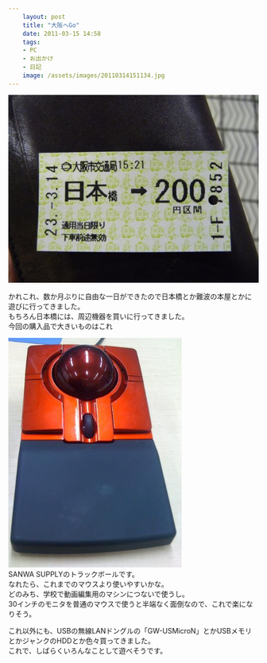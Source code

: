 ```yaml
---
    layout: post
    title: "大阪へGo"
    date: 2011-03-15 14:58
    tags: 
    - PC
    - お出かけ
    - 日記
    image: /assets/images/20110314151134.jpg
---
```

![thumbnail](/assets/images/20110314151134.jpg "thumbnail")

かれこれ、数か月ぶりに自由な一日ができたので日本橋とか難波の本屋とかに遊びに行ってきました。  
もちろん日本橋には、周辺機器を買いに行ってきました。  
今回の購入品で大きいものはこれ  


![trackball](/assets/images/20110315145608.jpg "trackball")  
SANWA SUPPLYのトラックボールです。  
なれたら、これまでのマウスより使いやすいかな。  
どのみち、学校で動画編集用のマシンにつないで使うし。  
30インチのモニタを普通のマウスで使うと半端なく面倒なので、これで楽になりそう。

これ以外にも、USBの無線LANドングルの「GW-USMicroN」とかUSBメモリとかジャンクのHDDとか色々買ってきました。  
これで、しばらくいろんなことして遊べそうです。

